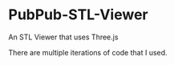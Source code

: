 # PubPub-STL-Viewer
An STL Viewer that uses Three.js

There are multiple iterations of code that I used.
